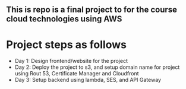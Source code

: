 ## This is repo is a final project to for the course cloud technologies using AWS
# Project steps as follows
 - Day 1: Design frontend/website for the project
 - Day 2: Deploy the project to s3, and setup domain name for project using Rout 53, Certificate Manager and Cloudfront
 - Day 3: Setup backend using lambda, SES, and API Gateway